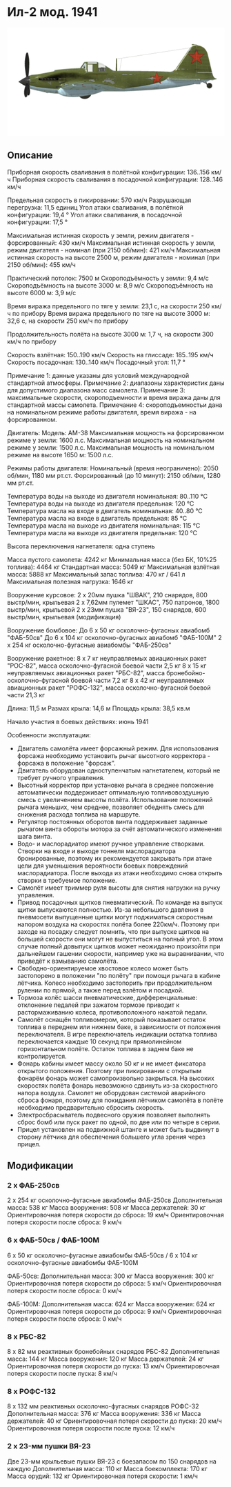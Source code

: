 ﻿# Ил-2 мод. 1941

![il2m41](../images/il2m41.png)

## Описание

Приборная скорость сваливания в полётной конфигурации: 136..156 км/ч
Приборная скорость сваливания в посадочной конфигурации: 128..146 км/ч

Предельная скорость в пикировании: 570 км/ч
Разрушающая перегрузка: 11,5 единиц
Угол атаки сваливания, в полётной конфигурации: 19,4 °
Угол атаки сваливания, в посадочной конфигурации: 17,5 °

Максимальная истинная скорость у земли, режим двигателя - форсированный: 430 км/ч
Максимальная истинная скорость у земли, режим двигателя - номинал (при 2150 об/мин): 421 км/ч
Максимальная истинная скорость на высоте 2500 м, режим двигателя - номинал (при 2150 об/мин): 455 км/ч

Практический потолок: 7500 м
Скороподъёмность у земли: 9,4 м/с
Скороподъёмность на высоте 3000 м: 8,9 м/с
Скороподъёмность на высоте 6000 м: 3,9 м/с

Время виража предельного по тяге у земли: 23,1 с, на скорости 250 км/ч по прибору
Время виража предельного по тяге на высоте 3000 м: 32,6 с, на скорости 250 км/ч по прибору

Продолжительность полёта на высоте 3000 м: 1,7 ч, на скорости 300 км/ч по прибору

Скорость взлётная: 150..190 км/ч
Скорость на глиссаде: 185..195 км/ч
Скорость посадочная: 130..140 км/ч
Посадочный угол: 11,7 °

Примечание 1: данные указаны для условий международной стандартной атмосферы.
Примечание 2: диапазоны характеристик даны для допустимого диапазона масс самолета.
Примечание 3: максимальные скорости, скороподъемности и время виража даны для стандартной массы самолета.
Примечание 4: скороподъемностьи дана на номинальном режиме работы двигателя, время виража - на форсированном.

Двигатель:
Модель: АМ-38
Максимальная мощность на форсированном режиме у земли: 1600 л.с.
Максимальная мощность на номинальном режиме у земли: 1500 л.с.
Максимальная мощность на номинальном режиме на высоте 1650 м: 1500 л.с.

Режимы работы двигателя:
Номинальный (время неограничено): 2050 об/мин, 1180 мм рт.ст.
Форсированный (до 10 минут): 2150 об/мин, 1280 мм рт.ст.

Температура воды на выходе из двигателя номинальная: 80..110 °С
Температура воды на выходе из двигателя предельная: 120 °С
Температура масла на входе в двигатель номинальная: 40..80 °С
Температура масла на входе в двигатель предельная: 85 °С
Температура масла на выходе из двигателя номинальная: 115 °С
Температура масла на выходе из двигателя предельная: 120 °С

Высота переключения нагнетателя: одна ступень 

Масса пустого самолета: 4242 кг
Минимальная масса (без БК, 10%25 топлива): 4464 кг
Стандартная масса: 5049 кг
Максимальная взлётная масса: 5888 кг
Максимальный запас топлива: 470 кг / 641 л
Максимальная полезная нагрузка: 1646 кг

Вооружение курсовое:
2 x 20мм пушка "ШВАК", 210 снарядов, 800 выстр/мин, крыльевая
2 x 7,62мм пулемет "ШКАС", 750 патронов, 1800 выстр/мин, крыльевой
2 x 23мм пушка "ВЯ-23", 150 снарядов, 600 выстр/мин, крыльевая (модификация)

Вооружение бомбовое:
До 6 x 50 кг осколочно-фугасных авиабомб "ФАБ-50св"
До 6 x 104 кг осколочно-фугасных авиабомб "ФАБ-100М"
2 x 254 кг осколочно-фугасные авиабомбы "ФАБ-250св"

Вооружение ракетное:
8 x 7 кг неуправляемых авиационных ракет "РОС-82", масса осколочно-фугасной боевой части 2,5 кг
8 x 15 кг неуправляемых авиационных ракет "РБС-82", масса бронебойно-осколочно-фугасной боевой части 7,2 кг
8 x 42 кг неуправляемых авиационных ракет "РОФС-132", масса осколочно-фугасной боевой части 21,3 кг

Длина: 11,5 м
Размах крыла: 14,6 м
Площадь крыла: 38,5 кв.м

Начало участия в боевых действиях: июнь 1941

Особенности эксплуатации:
- Двигатель самолёта имеет форсажный режим. Для использования форсажа необходимо установить рычаг высотного корректора - форсажа в положение "форсаж".
- Двигатель оборудован одноступенчатым нагнетателем, который не требует ручного управления.
- Высотный корректор при установке рычага в среднее положение автоматически поддерживает оптимальную топливовоздушную смесь с увеличением высоты полёта. Использование положений рычага меньших, чем среднее, позволяет обеднять смесь для снижения расхода топлива на маршруте.
- Регулятор постоянных оборотов винта поддерживает заданные рычагом винта обороты мотора за счёт автоматического изменения шага винта.
- Водо- и маслорадиатор имеют ручное управление створками. Створки на входе и выходе тоннеля маслорадиатора бронированные, поэтому их рекомендуется закрывать при атаке цели для уменьшения вероятности боевых повреждений маслорадиатора. После выхода из атаки необходимо снова открыть створки в требуемое положение.
- Самолёт имеет триммер руля высоты для снятия нагрузки на ручку управления.
- Привод посадочных щитков пневматический. По команде на выпуск щитки выпускаются полностью. Из-за небольшого давления в пневмосети выпущенные щитки могут поджиматься скоростным напором воздуха на скоростях полёта более 220км/ч. Поэтому при заходе на посадку следует помнить, что при выпуске щитков на большей скорости они могут не выпуститься на полный угол. В этом случае полный довыпуск щитков может неожиданно произойти при дальнейшем гашении скорости, например уже на выравнивании, что приведёт к взмыванию самолёта.
- Свободно-ориентируемое хвостовое колесо может быть застопорено в положении "по полёту" при помощи рычага в кабине лётчика. Колесо необходимо застопорить при продолжительном рулении по прямой, а также перед взлётом и посадкой.
- Тормоза колёс шасси пневматические, дифференциальные: отклонение педалей при зажатом тормозе приводит к растормаживанию колеса, противоположного нажатой педали.
- Самолёт оснащён топливомером, который показывает остаток топлива в переднем или нижнем баке, в зависимости от положения переключателя. В игре переключатель индикации остатка топлива переключается каждые 10 секунд при прямолинейном горизонтальном полёте. Остаток топлива в заднем баке не контролируется.
- Фонарь кабины имеет массу около 50 кг и не имеет фиксатора открытого положения. Поэтому при пикировании с открытым фонарём фонарь может самопроизвольно закрыться. На высоких скоростях полёта фонарь невозможно сдвинуть из-за скоростного напора воздуха. Самолет не оборудован системой аварийного сброса фонаря, поэтому для покидания лётчиком самолёта в полёте необходимо предварительно сбросить скорость.
- Электросбрасыватель подвесного оружия позволяет выполнять сброс бомб или пуск ракет по одной, по две или по четыре в серии.
- Прицел установлен на подвижной штанге и может быть выдвинут в сторону лётчика для обеспечения большего угла зрения через прицел.

## Модификации


### 2 x ФАБ-250св

2 x 254 кг осколочно-фугасные авиабомбы ФАБ-250св
Дополнительная масса: 538 кг
Масса вооружения: 508 кг
Масса держателей: 30 кг
Ориентировочная потеря скорости до сброса: 19 км/ч
Ориентировочная потеря скорости после сброса: 9 км/ч

### 6 х ФАБ-50св / ФАБ-100М

6 x 50 кг осколочно-фугасные авиабомбы ФАБ-50св / 6 x 104 кг осколочно-фугасные авиабомбы ФАБ-100М

ФАБ-50св:
Дополнительная масса: 300 кг
Масса вооружения: 300 кг
Ориентировочная потеря скорости до сброса: 5 км/ч
Ориентировочная потеря скорости после сброса: 0 км/ч

ФАБ-100М:
Дополнительная масса: 624 кг
Масса вооружения: 624 кг
Ориентировочная потеря скорости до сброса: 9 км/ч
Ориентировочная потеря скорости после сброса: 0 км/ч

### 8 x РБС-82

8 x 82 мм реактивных бронебойных снарядов РБС-82
Дополнительная масса: 144 кг
Масса вооружения: 120 кг
Масса держателей: 24 кг
Ориентировочная потеря скорости до пуска: 13 км/ч
Ориентировочная потеря скорости после пуска: 8 км/ч

### 8 x РОФС-132

8 x 132 мм реактивных осколочно-фугасных снарядов РОФС-32
Дополнительная масса: 376 кг
Масса вооружения: 336 кг
Масса держателей: 40 кг
Ориентировочная потеря скорости до пуска: 20 км/ч
Ориентировочная потеря скорости после пуска: 12 км/ч

### 2 x 23-мм пушки ВЯ-23

Две 23-мм крыльевые пушки ВЯ-23 с боезапасом по 150 снарядов на каждую
Дополнительная масса: 110 кг
Масса боекомплекта: 170 кг
Масса орудий: 132 кг
Ориентировочная потеря скорости: 1 км/ч